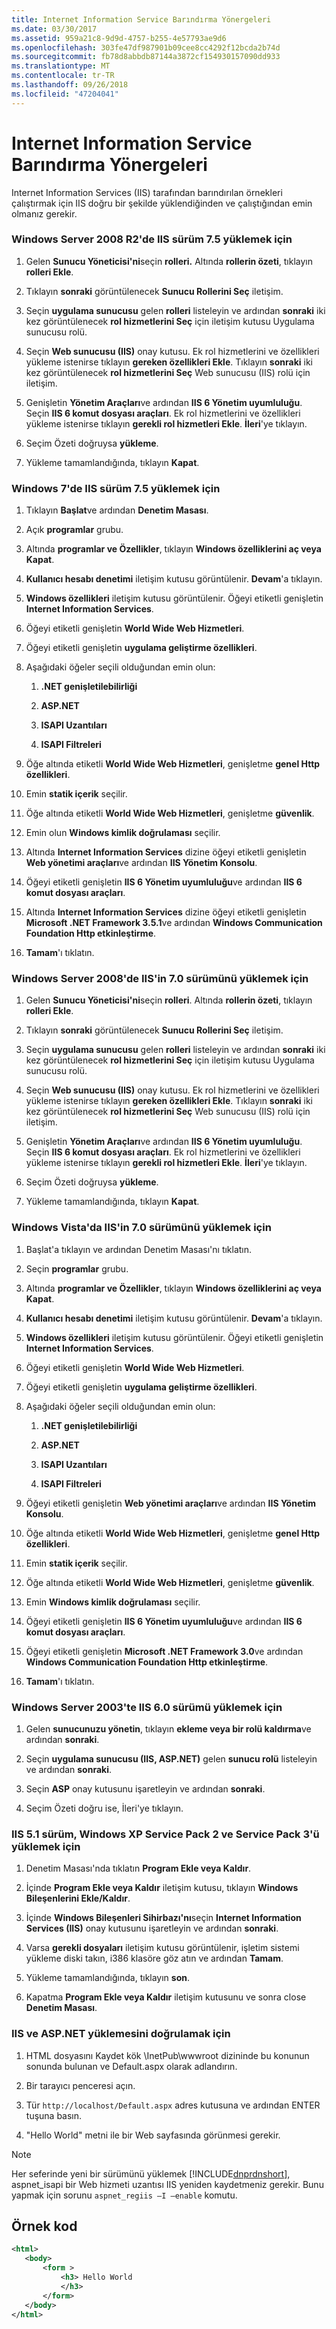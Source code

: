 ```yaml
---
title: Internet Information Service Barındırma Yönergeleri
ms.date: 03/30/2017
ms.assetid: 959a21c8-9d9d-4757-b255-4e57793ae9d6
ms.openlocfilehash: 303fe47df987901b09cee8cc4292f12bcda2b74d
ms.sourcegitcommit: fb78d8abbdb87144a3872cf154930157090dd933
ms.translationtype: MT
ms.contentlocale: tr-TR
ms.lasthandoff: 09/26/2018
ms.locfileid: "47204041"
---
```

# <a name="internet-information-service-hosting-instructions"></a>Internet Information Service Barındırma Yönergeleri
Internet Information Services (IIS) tarafından barındırılan örnekleri çalıştırmak için IIS doğru bir şekilde yüklendiğinden ve çalıştığından emin olmanız gerekir.  
  
### <a name="to-install-iis-version-75-on-windows-server-2008-r2"></a>Windows Server 2008 R2'de IIS sürüm 7.5 yüklemek için  
  
1.  Gelen **Sunucu Yöneticisi'ni**seçin **rolleri.** Altında **rollerin özeti**, tıklayın **rolleri Ekle**.  
  
2.  Tıklayın **sonraki** görüntülenecek **Sunucu Rollerini Seç** iletişim.  
  
3.  Seçin **uygulama sunucusu** gelen **rolleri** listeleyin ve ardından **sonraki** iki kez görüntülenecek **rol hizmetlerini Seç** için iletişim kutusu Uygulama sunucusu rolü.  
  
4.  Seçin **Web sunucusu (IIS)** onay kutusu. Ek rol hizmetlerini ve özellikleri yükleme istenirse tıklayın **gereken özellikleri Ekle**. Tıklayın **sonraki** iki kez görüntülenecek **rol hizmetlerini Seç** Web sunucusu (IIS) rolü için iletişim.  
  
5.  Genişletin **Yönetim Araçları**ve ardından **IIS 6 Yönetim uyumluluğu**. Seçin **IIS 6 komut dosyası araçları**. Ek rol hizmetlerini ve özellikleri yükleme istenirse tıklayın **gerekli rol hizmetleri Ekle**. **İleri**'ye tıklayın.  
  
6.  Seçim Özeti doğruysa **yükleme**.  
  
7.  Yükleme tamamlandığında, tıklayın **Kapat**.  
  
### <a name="to-install-iis-version-75-on-windows-7"></a>Windows 7'de IIS sürüm 7.5 yüklemek için  
  
1.  Tıklayın **Başlat**ve ardından **Denetim Masası**.  
  
2.  Açık **programlar** grubu.  
  
3.  Altında **programlar ve Özellikler**, tıklayın **Windows özelliklerini aç veya Kapat**.  
  
4.  **Kullanıcı hesabı denetimi** iletişim kutusu görüntülenir. 
              **Devam**'a tıklayın.  
  
5.  **Windows özellikleri** iletişim kutusu görüntülenir. Öğeyi etiketli genişletin **Internet Information Services**.  
  
6.  Öğeyi etiketli genişletin **World Wide Web Hizmetleri**.  
  
7.  Öğeyi etiketli genişletin **uygulama geliştirme özellikleri**.  
  
8.  Aşağıdaki öğeler seçili olduğundan emin olun:  
  
    1.  **.NET genişletilebilirliği**  
  
    2.  **ASP.NET**  
  
    3.  **ISAPI Uzantıları**  
  
    4.  **ISAPI Filtreleri**  
  
9. Öğe altında etiketli **World Wide Web Hizmetleri**, genişletme **genel Http özellikleri**.  
  
10. Emin **statik içerik** seçilir.  
  
11. Öğe altında etiketli **World Wide Web Hizmetleri**, genişletme **güvenlik**.  
  
12. Emin olun **Windows kimlik doğrulaması** seçilir.  
  
13. Altında **Internet Information Services** dizine öğeyi etiketli genişletin **Web yönetimi araçları**ve ardından **IIS Yönetim Konsolu**.  
  
14. Öğeyi etiketli genişletin **IIS 6 Yönetim uyumluluğu**ve ardından **IIS 6 komut dosyası araçları**.  
  
15. Altında **Internet Information Services** dizine öğeyi etiketli genişletin **Microsoft .NET Framework 3.5.1**ve ardından **Windows Communication Foundation Http etkinleştirme**.  
  
16. **Tamam**'ı tıklatın.  
  
### <a name="to-install-iis-version-70-on-windows-server-2008"></a>Windows Server 2008'de IIS'in 7.0 sürümünü yüklemek için  
  
1.  Gelen **Sunucu Yöneticisi'ni**seçin **rolleri**. Altında **rollerin özeti**, tıklayın **rolleri Ekle**.  
  
2.  Tıklayın **sonraki** görüntülenecek **Sunucu Rollerini Seç** iletişim.  
  
3.  Seçin **uygulama sunucusu** gelen **rolleri** listeleyin ve ardından **sonraki** iki kez görüntülenecek **rol hizmetlerini Seç** için iletişim kutusu Uygulama sunucusu rolü.  
  
4.  Seçin **Web sunucusu (IIS)** onay kutusu. Ek rol hizmetlerini ve özellikleri yükleme istenirse tıklayın **gereken özellikleri Ekle**. Tıklayın **sonraki** iki kez görüntülenecek **rol hizmetlerini Seç** Web sunucusu (IIS) rolü için iletişim.  
  
5.  Genişletin **Yönetim Araçları**ve ardından **IIS 6 Yönetim uyumluluğu**. Seçin **IIS 6 komut dosyası araçları**. Ek rol hizmetlerini ve özellikleri yükleme istenirse tıklayın **gerekli rol hizmetleri Ekle**. **İleri**'ye tıklayın.  
  
6.  Seçim Özeti doğruysa **yükleme**.  
  
7.  Yükleme tamamlandığında, tıklayın **Kapat**.  
  
### <a name="to-install-iis-version-70-on-windows-vista"></a>Windows Vista'da IIS'in 7.0 sürümünü yüklemek için  
  
1.  Başlat'a tıklayın ve ardından Denetim Masası'nı tıklatın.  
  
2.  Seçin **programlar** grubu.  
  
3.  Altında **programlar ve Özellikler**, tıklayın **Windows özelliklerini aç veya Kapat**.  
  
4.  **Kullanıcı hesabı denetimi** iletişim kutusu görüntülenir. 
              **Devam**'a tıklayın.  
  
5.  **Windows özellikleri** iletişim kutusu görüntülenir. Öğeyi etiketli genişletin **Internet Information Services**.  
  
6.  Öğeyi etiketli genişletin **World Wide Web Hizmetleri**.  
  
7.  Öğeyi etiketli genişletin **uygulama geliştirme özellikleri**.  
  
8.  Aşağıdaki öğeler seçili olduğundan emin olun:  
  
    1.  **.NET genişletilebilirliği**  
  
    2.  **ASP.NET**  
  
    3.  **ISAPI Uzantıları**  
  
    4.  **ISAPI Filtreleri**  
  
9. Öğeyi etiketli genişletin **Web yönetimi araçları**ve ardından **IIS Yönetim Konsolu**.  
  
10. Öğe altında etiketli **World Wide Web Hizmetleri**, genişletme **genel Http özellikleri**.  
  
11. Emin **statik içerik** seçilir.  
  
12. Öğe altında etiketli **World Wide Web Hizmetleri**, genişletme **güvenlik**.  
  
13. Emin **Windows kimlik doğrulaması** seçilir.  
  
14. Öğeyi etiketli genişletin **IIS 6 Yönetim uyumluluğu**ve ardından **IIS 6 komut dosyası araçları**.  
  
15. Öğeyi etiketli genişletin **Microsoft .NET Framework 3.0**ve ardından **Windows Communication Foundation Http etkinleştirme**.  
  
16. **Tamam**'ı tıklatın.  
  
### <a name="to-install-iis-version-60-on-windows-server-2003"></a>Windows Server 2003'te IIS 6.0 sürümü yüklemek için  
  
1.  Gelen **sunucunuzu yönetin**, tıklayın **ekleme veya bir rolü kaldırma**ve ardından **sonraki**.  
  
2.  Seçin **uygulama sunucusu (IIS, ASP.NET)** gelen **sunucu rolü** listeleyin ve ardından **sonraki**.  
  
3.  Seçin **ASP** onay kutusunu işaretleyin ve ardından **sonraki**.  
  
4.  Seçim Özeti doğru ise, İleri'ye tıklayın.  
  
### <a name="to-install-iis-version-51-on-windows-xp-with-service-pack-2-and-service-pack-3-installed"></a>IIS 5.1 sürüm, Windows XP Service Pack 2 ve Service Pack 3'ü yüklemek için  
  
1.  Denetim Masası'nda tıklatın **Program Ekle veya Kaldır**.  
  
2.  İçinde **Program Ekle veya Kaldır** iletişim kutusu, tıklayın **Windows Bileşenlerini Ekle/Kaldır**.  
  
3.  İçinde **Windows Bileşenleri Sihirbazı'nı**seçin **Internet Information Services (IIS)** onay kutusunu işaretleyin ve ardından **sonraki**.  
  
4.  Varsa **gerekli dosyaları** iletişim kutusu görüntülenir, işletim sistemi yükleme diski takın, i386 klasöre göz atın ve ardından **Tamam**.  
  
5.  Yükleme tamamlandığında, tıklayın **son**.  
  
6.  Kapatma **Program Ekle veya Kaldır** iletişim kutusunu ve sonra close **Denetim Masası**.  
  
### <a name="to-verify-the-installation-of-iis-and-aspnet"></a>IIS ve ASP.NET yüklemesini doğrulamak için  
  
1.  HTML dosyasını Kaydet kök \InetPub\wwwroot dizininde bu konunun sonunda bulunan ve Default.aspx olarak adlandırın.  
  
2.  Bir tarayıcı penceresi açın.  
  
3.  Tür `http://localhost/Default.aspx` adres kutusuna ve ardından ENTER tuşuna basın.  
  
4.  "Hello World" metni ile bir Web sayfasında görünmesi gerekir.  
  
> [!NOTE]
>  Her seferinde yeni bir sürümünü yüklemek [!INCLUDE[dnprdnshort](../../../../includes/dnprdnshort-md.md)], aspnet_isapi bir Web hizmeti uzantısı IIS yeniden kaydetmeniz gerekir. Bunu yapmak için sorunu `aspnet_regiis –I –enable` komutu.  
  
## <a name="sample-code"></a>Örnek kod  
  
```xml  
<html>  
   <body>  
       <form >  
           <h3> Hello World  
           </h3>  
       </form>  
   </body>  
</html>  
```
